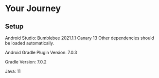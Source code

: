 # Your Journey

## Setup

Android Studio: Bumblebee 2021.1.1 Canary 13
Other dependencies should be loaded automatically.

Android Gradle Plugin Version: 7.0.3

Gradle Version: 7.0.2

Java: 11
